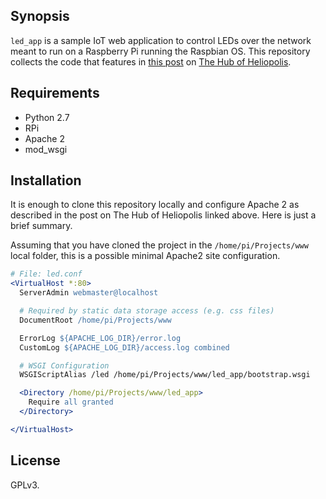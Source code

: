 ## Synopsis

`led_app` is a sample IoT web application to control LEDs over the network meant to run on a Raspberry Pi running the Raspbian OS. This repository collects the code that features in [this post](https://p403n1x87.github.io/raspberry%20pi/iot/2017/07/31/intro-to-iot.html) on [The Hub of Heliopolis](https://p403n1x87.github.io/).


## Requirements

- Python 2.7
- RPi
- Apache 2
- mod_wsgi


## Installation

It is enough to clone this repository locally and configure Apache 2 as described in the post on The Hub of Heliopolis linked above. Here is just a brief summary.

Assuming that you have cloned the project in the `/home/pi/Projects/www` local folder, this is a possible minimal Apache2 site configuration.

~~~ apache
# File: led.conf
<VirtualHost *:80>
  ServerAdmin webmaster@localhost

  # Required by static data storage access (e.g. css files)
  DocumentRoot /home/pi/Projects/www

  ErrorLog ${APACHE_LOG_DIR}/error.log
  CustomLog ${APACHE_LOG_DIR}/access.log combined

  # WSGI Configuration
  WSGIScriptAlias /led /home/pi/Projects/www/led_app/bootstrap.wsgi

  <Directory /home/pi/Projects/www/led_app>
    Require all granted
  </Directory>

</VirtualHost>
~~~

## License

GPLv3.
